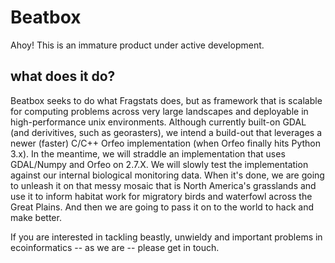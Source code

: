 # Beatbox
Ahoy! This is an immature product under active development.  

## what does it do?
Beatbox seeks to do what Fragstats does, but as framework that is scalable for computing problems across very large landscapes and deployable in high-performance unix environments. Although currently built-on GDAL (and derivitives, such as georasters), we intend a build-out that leverages a newer (faster) C/C++ Orfeo implementation (when Orfeo finally hits Python 3.x). In the meantime, we will straddle an implementation that uses GDAL/Numpy and Orfeo on 2.7.X. We will slowly test the implementation against our internal biological monitoring data. When it's done, we are going to unleash it on that messy mosaic that is North America's grasslands and use it to inform habitat work for migratory birds and waterfowl across the Great Plains. And then we are going to pass it on to the world to hack and make better.

If you are interested in tackling beastly, unwieldy and important problems in ecoinformatics -- as we are -- please get in touch.

